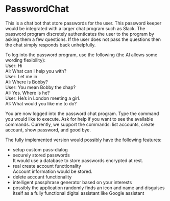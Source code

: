 # PasswordChat
This is a chat bot that store passwords for the user. This password keeper would be integrated with a larger chat program such as Slack. The password program discretely authenticates the user to the program by asking them a few questions. If the user does not pass the questions then the chat simply responds back unhelpfully.

To log into the password program, use the following (the AI allows some wording flexibility):  
User: Hi  
AI: What can I help you with?  
User: Let me in  
AI: Where is Bobby?  
User: You mean Bobby the chap?  
AI: Yes. Where is he?  
User: He’s in London meeting a girl.  
AI: What would you like me to do?  

You are now logged into the password chat program. Type the command you would like to execute. Ask for help if you want to see the available commands. Currently, we support the commands: list accounts, create account, show <Account> password, and good bye.


The fully implemented version would possibly have the following features:
* setup custom pass-dialog
* securely stored passwords  
    It would use a database to store passwords encrypted at rest.
* real create account functionality  
    Account information would be stored.
* delete account functionality
* intelligent passphrase generator based on your interests
* possibly the application randomly finds an icon and name and disguises itself as a fully functional digital assistant like Google assistant
